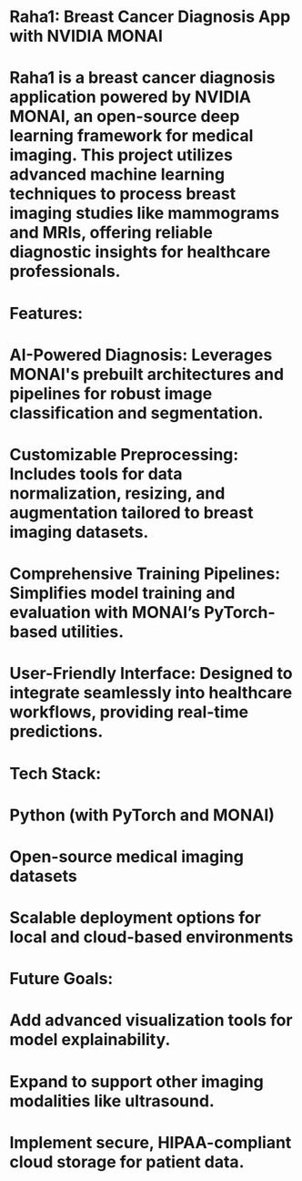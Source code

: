 # Raha1: Breast Cancer Diagnosis App with NVIDIA MONAI
# Raha1 is a breast cancer diagnosis application powered by NVIDIA MONAI, an open-source deep learning framework for medical imaging. This project utilizes advanced machine learning techniques to process breast imaging studies like mammograms and MRIs, offering reliable diagnostic insights for healthcare professionals.

# Features:
# AI-Powered Diagnosis: Leverages MONAI's prebuilt architectures and pipelines for robust image classification and segmentation.
# Customizable Preprocessing: Includes tools for data normalization, resizing, and augmentation tailored to breast imaging datasets.
# Comprehensive Training Pipelines: Simplifies model training and evaluation with MONAI’s PyTorch-based utilities.
# User-Friendly Interface: Designed to integrate seamlessly into healthcare workflows, providing real-time predictions.
# Tech Stack:
# Python (with PyTorch and MONAI)
# Open-source medical imaging datasets
# Scalable deployment options for local and cloud-based environments
# Future Goals:
# Add advanced visualization tools for model explainability.
# Expand to support other imaging modalities like ultrasound.
# Implement secure, HIPAA-compliant cloud storage for patient data.
